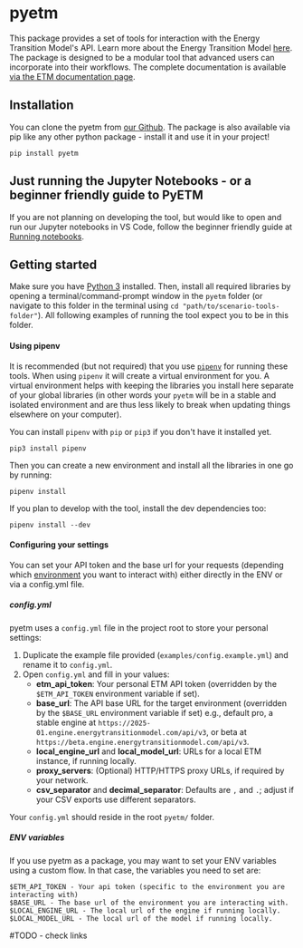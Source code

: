# pyetm

This package provides a set of tools for interaction with the Energy Transition Model's API. Learn more
about the Energy Transition Model [here](https://energytransitionmodel.com/). The
package is designed to be a modular tool that advanced users can incorporate into their workflows. The
complete documentation is available [via the ETM documentation page](https://docs.energytransitionmodel.com/main/pyetm/introduction).

## Installation

You can clone the pyetm from [our Github](https://github.com/quintel/pyetm). The package is also
available via pip like any other python package - install it and use it in your project!
```
pip install pyetm
```

## Just running the Jupyter Notebooks - or a beginner friendly guide to PyETM
If you are not planning on developing the tool, but would like to open and run our Jupyter notebooks
in VS Code, follow the beginner friendly guide at [Running notebooks](running_notebooks.md).

## Getting started
Make sure you have [Python 3](https://www.python.org/downloads/) installed. Then, install all required
libraries by opening a terminal/command-prompt window in the `pyetm` folder (or navigate to this folder
in the terminal using `cd "path/to/scenario-tools-folder"`). All following examples of running the tool
expect you to be in this folder.

#### Using pipenv
It is recommended (but not required) that you use [`pipenv`](https://pipenv.pypa.io/en/latest/) for
running these tools. When using `pipenv` it will create a virtual environment for you. A virtual
environment helps with keeping the libraries you install here separate of your global libraries (in
other words your `pyetm` will be in a stable and isolated environment and are thus less
likely to break when updating things elsewhere on your computer).

You can install `pipenv` with `pip` or `pip3` if you don't have it installed yet.
```
pip3 install pipenv
```

Then you can create a new environment and install all the libraries in one go by running:
```
pipenv install
```

If you plan to develop with the tool, install the dev dependencies too:
```
pipenv install --dev
```

#### Configuring your settings

You can set your API token and the base url for your requests (depending which
[environment](https://docs.energytransitionmodel.com/api/intro#environments) you want to interact with)
either directly in the ENV or via a config.yml file.

##### config.yml
pyetm uses a `config.yml` file in the project root to store your personal settings:

1. Duplicate the example file provided (`examples/config.example.yml`) and rename it to `config.yml`.
2. Open `config.yml` and fill in your values:
   - **etm_api_token**: Your personal ETM API token (overridden by the `$ETM_API_TOKEN` environment variable if set).
   - **base_url**: The API base URL for the target environment (overridden by the `$BASE_URL` environment
    variable if set) e.g., default pro, a stable engine at `https://2025-01.engine.energytransitionmodel.com/api/v3`,
    or beta at `https://beta.engine.energytransitionmodel.com/api/v3`.
   - **local_engine_url** and **local_model_url**: URLs for a local ETM instance, if running locally.
   - **proxy_servers**: (Optional) HTTP/HTTPS proxy URLs, if required by your network.
   - **csv_separator** and **decimal_separator**: Defaults are `,` and `.`; adjust if your CSV exports
    use different separators.

Your `config.yml` should reside in the root `pyetm/` folder.

##### ENV variables
If you use pyetm as a package, you may want to set your ENV variables using a custom flow. In that
case, the variables you need to set are:

    $ETM_API_TOKEN - Your api token (specific to the environment you are interacting with)
    $BASE_URL - The base url of the environment you are interacting with.
    $LOCAL_ENGINE_URL - The local url of the engine if running locally.
    $LOCAL_MODEL_URL - The local url of the model if running locally.


#TODO - check links
